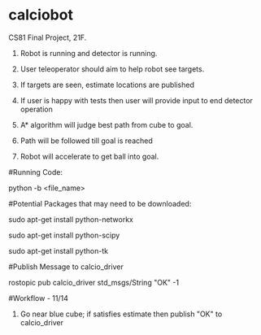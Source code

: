 # calciobot
CS81 Final Project, 21F.


1. Robot is running and detector is running.

2. User teleoperator should aim to help robot see targets.

3. If targets are seen, estimate locations are published

4. If user is happy with tests then user will provide input to end detector operation

5.  A* algorithm will judge best path from cube to goal.

6. Path will be followed till goal is reached

7. Robot will accelerate to get ball into goal.




#Running Code:


python -b <file_name>


#Potential Packages that may need to be downloaded:

sudo apt-get install python-networkx

sudo apt-get install python-scipy

sudo apt-get install python-tk

#Publish Message to calcio_driver

rostopic pub calcio_driver std_msgs/String "OK" -1



#Workflow - 11/14

1.  Go near blue cube; if satisfies estimate then publish "OK" to calcio_driver
